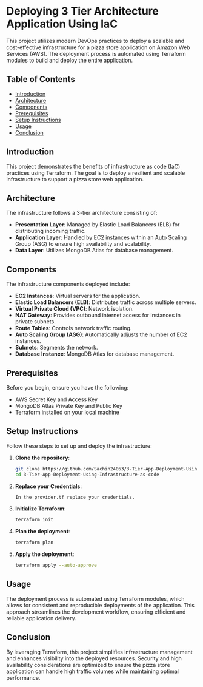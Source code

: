 # Deploying 3 Tier Architecture Application Using IaC

This project utilizes modern DevOps practices to deploy a scalable and cost-effective infrastructure for a pizza store application on Amazon Web Services (AWS). The deployment process is automated using Terraform modules to build and deploy the entire application.

## Table of Contents
- [Introduction](#introduction)
- [Architecture](#architecture)
- [Components](#components)
- [Prerequisites](#prerequisites)
- [Setup Instructions](#setup-instructions)
- [Usage](#usage)
- [Conclusion](#conclusion)

## Introduction

This project demonstrates the benefits of infrastructure as code (IaC) practices using Terraform. The goal is to deploy a resilient and scalable infrastructure to support a pizza store web application.

## Architecture

The infrastructure follows a 3-tier architecture consisting of:
- **Presentation Layer**: Managed by Elastic Load Balancers (ELB) for distributing incoming traffic.
- **Application Layer**: Handled by EC2 instances within an Auto Scaling Group (ASG) to ensure high availability and scalability.
- **Data Layer**: Utilizes MongoDB Atlas for database management.

## Components

The infrastructure components deployed include:
- **EC2 Instances**: Virtual servers for the application.
- **Elastic Load Balancers (ELB)**: Distributes traffic across multiple servers.
- **Virtual Private Cloud (VPC)**: Network isolation.
- **NAT Gateway**: Provides outbound internet access for instances in private subnets.
- **Route Tables**: Controls network traffic routing.
- **Auto Scaling Group (ASG)**: Automatically adjusts the number of EC2 instances.
- **Subnets**: Segments the network.
- **Database Instance**: MongoDB Atlas for database management.

## Prerequisites

Before you begin, ensure you have the following:
- AWS Secret Key and Access Key
- MongoDB Atlas Private Key and Public Key
- Terraform installed on your local machine

## Setup Instructions

Follow these steps to set up and deploy the infrastructure:

1. **Clone the repository**:
    ```bash
    git clone https://github.com/Sachin24063/3-Tier-App-Deployment-Using-Infrastructure-as-code.git
    cd 3-Tier-App-Deployment-Using-Infrastructure-as-code
    ```

2. **Replace your Credentials**:
    ```bash
    In the provider.tf replace your credentials.
    ```

3. **Initialize Terraform**:
    ```bash
    terraform init
    ```

4. **Plan the deployment**:
    ```bash
    terraform plan
    ```

5. **Apply the deployment**:
    ```bash
    terraform apply --auto-approve
    ```

## Usage

The deployment process is automated using Terraform modules, which allows for consistent and reproducible deployments of the application. This approach streamlines the development workflow, ensuring efficient and reliable application delivery.

## Conclusion

By leveraging Terraform, this project simplifies infrastructure management and enhances visibility into the deployed resources. Security and high availability considerations are optimized to ensure the pizza store application can handle high traffic volumes while maintaining optimal performance.
